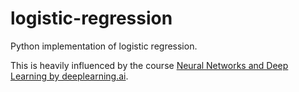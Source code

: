 # logistic-regression
Python implementation of logistic regression.

This is heavily influenced by the course [Neural Networks and Deep Learning by deeplearning.ai](https://www.deeplearning.ai/).
